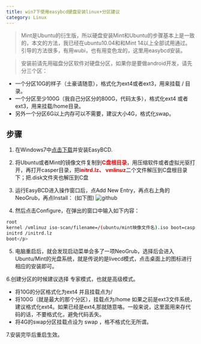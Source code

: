 ```yaml
---
title: win7下使用easybcd硬盘安装linux+分区建议
category: Linux
---
```



> Mint是Ubuntu的衍生版，所以硬盘安装Mint和Ubuntu的步骤基本上是一致的，本文的方法，我已经在ubuntu10.04和和Mint 14以上全部试用通过。引导的方法很多，有用wubi，也有用变色龙的，这里用easybcd安装。

> 安装前请先用磁盘分区软件对硬盘分区，如果你是要做android开发，请先分三个区：

+ 一个分区10G的样子（土豪请随意），格式化为ext4或者ext3，用来挂载 / 目录。
+ 一个分区至少100G（我自己分区分的800G，代码太多），格式化ext4 或者ext3，用来挂载/home目录。
+ 另外一个分区6G以上内存可以不需要，建议大小4G，格式化swap。

步骤
-------------

1. 在Windows7中[点击下载](http://ftp-idc.pconline.com.cn/5b7cb8d32b9e31df505f20bc2f8f087c/pub/download/201010/EasyBCD_2.2.exe)并安装EasyBCD.

2.  将Ubuntu或者Mint的镜像文件复制到<strong><span style="COLOR: #ff0000">C盘根目录</span></strong>，用压缩软件或者虚拟光驱打开，再打开casper目录，把<strong><span style="COLOR: #ff0000">initrd.lz、 vmlinuz</span></strong>二个文件解压到C盘根目录下；把.disk文件夹也解压到C盘</p>

3. 运行EasyBCD进入操作窗口后，点Add New Entry，再点右上角的NeoGrub，再点Install：  (如下图)
![github](http://up.2cto.com/2012/0107/20120107044957237.jpg "Easy配制图")

4. 然后点击Configure，在弹出的窗口中输入如下内容：

```sh
root
kernel /vmlinuz iso-scan/filename=/(ubuntu/mint映像文件名).iso boot=casper splash
initrd /initrd.lz
boot</p>
```

5. 电脑重启后，就会发现启动菜单会多了一项NeoGrub，选择后会进入Ubuntu/Mint的光盘系统，就是传说的是livecd模式，点击桌面上的图标进行相应的安装即可。

6.创建分区的时候建议选择 专家模式，也就是高级模式。

+ 将10G的分区格式化为ext4 并且挂载点为/
+ 将100G（就是最大的那个分区），挂载点为/home 如果之前是ext3文件系统，建议格式化ext4。如果已经是ext4,那就随意咯。一般来说，这里面用来存代码的话，不要格式化，避免代码丢失。
+ 将4G的swap分区挂载点设为 swap ，格不格式化无所谓。

7.安装完毕后重启生效。
